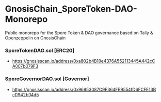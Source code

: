 # GnosisChain_SporeToken-DAO-Monorepo

Public monorepo for the Spore Token &amp; DAO governance based on Tally &amp; Openzeppelin on GnosisChain

### SporeTokenDAO.sol [ERC20]
- https://gnosisscan.io/address/0xa802b4B10e4376A552113445A442cCA007b079F3

### SporeGovernorDAO.sol [Governor]
- https://gnosisscan.io/address/0x96853087C9E364FE9554fD6FCFE13BcD942b04d5
